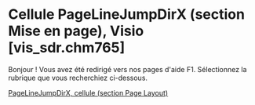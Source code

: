 
# Cellule PageLineJumpDirX (section Mise en page), Visio [vis_sdr.chm765]

Bonjour ! Vous avez été redirigé vers nos pages d'aide F1. Sélectionnez la rubrique que vous recherchiez ci-dessous.

[PageLineJumpDirX, cellule (section Page Layout)](http://msdn.microsoft.com/library/77892ec7-4c6a-78a5-5af4-5b6be7709e77%28Office.15%29.aspx)
